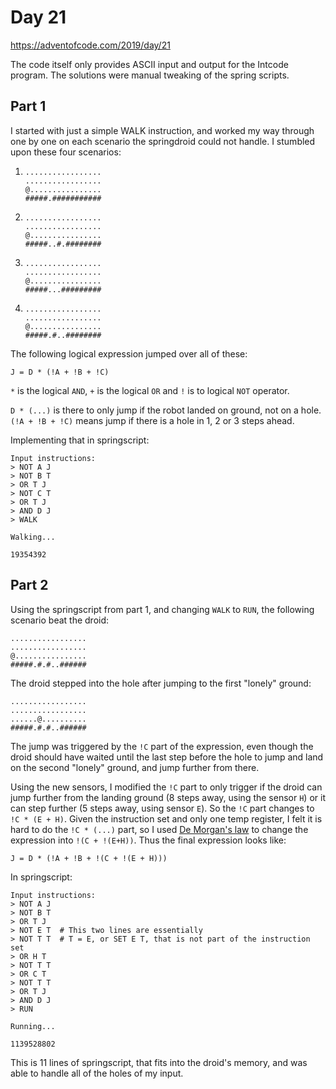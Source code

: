 # Day 21

https://adventofcode.com/2019/day/21

The code itself only provides ASCII input and output for the Intcode program. The solutions
were manual tweaking of the spring scripts.

## Part 1

I started with just a simple WALK instruction, and worked my way through one by one on each
scenario the springdroid could not handle. I stumbled upon these four scenarios:

1. 
    ```
    .................
    .................
    @................
    #####.###########
    ```
2. 
    ```
    .................
    .................
    @................
    #####..#.########
    ```
3. 
    ```
    .................
    .................
    @................
    #####...#########
    ```
4. 
    ```
    .................
    .................
    @................
    #####.#..########
    ```

The following logical expression jumped over all of these:
```
J = D * (!A + !B + !C)
```

`*` is the logical `AND`, `+` is the logical `OR` and `!` is to logical `NOT` operator.

`D * (...)` is there to only jump if the robot landed on ground, not on a hole. 
`(!A + !B + !C)` means jump if there is a hole in 1, 2 or 3 steps ahead.

Implementing that in springscript:
```
Input instructions:
> NOT A J
> NOT B T
> OR T J
> NOT C T
> OR T J
> AND D J
> WALK

Walking...

19354392
```

## Part 2

Using the springscript from part 1, and changing `WALK` to `RUN`, the following scenario beat the droid:

```
.................
.................
@................
#####.#.#..######
```

The droid stepped into the hole after jumping to the first "lonely" ground:
```
.................
.................
......@..........
#####.#.#..######
```

The jump was triggered by the `!C` part of the expression, even though the droid should have
waited until the last step before the hole to jump and land on the second "lonely" ground,
and jump further from there.

Using the new sensors, I modified the `!C` part to only trigger if the droid can jump further from
the landing ground (8 steps away, using the sensor `H`) or it can step further (5 steps away, using
sensor `E`). So the `!C` part changes to `!C * (E + H)`. Given the instruction set and only one temp
register, I felt it is hard to do the `!C * (...)` part, so I used [De Morgan's law](https://en.wikipedia.org/wiki/De_Morgan%27s_laws)
to change the expression into `!(C + !(E+H))`. Thus the final expression looks like:
```
J = D * (!A + !B + !(C + !(E + H)))
```

In springscript:
```
Input instructions:
> NOT A J
> NOT B T
> OR T J
> NOT E T  # This two lines are essentially
> NOT T T  # T = E, or SET E T, that is not part of the instruction set
> OR H T
> NOT T T
> OR C T
> NOT T T
> OR T J
> AND D J
> RUN

Running...

1139528802
```

This is 11 lines of springscript, that fits into the droid's memory, and was able 
to handle all of the holes of my input.